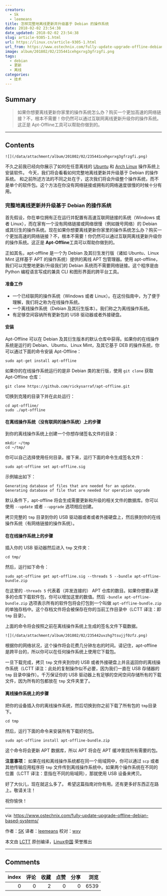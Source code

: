 ```yaml
---
creators:
  - Sk
  - leemeans
title: 怎样完整地离线更新并升级基于 Debian 的操作系统
date: 2018-02-02 23:54:38
date_updated: 2018-02-02 23:54:38
slug: article-9305-1.html
url: https://linux.cn/article-9305-1.html
url_from: https://www.ostechnix.com/fully-update-upgrade-offline-debian-based-systems/
image: album/201802/02/235441cehgxrxg3gfrzgfi.png
tags:
  - debian
  - 更新
  - 离线
categories:
  - 技术
---
```


## Summary

> 如果你想要离线更新你家里的操作系统怎么办？购买一个更加高速的网络链接？不，根本不需要！你仍然可以通过互联网离线更新升级你的操作系统。这正是 Apt-Offline工具可以帮助你做到的。

***

<!-- more -->

## Contents

`![](/data/attachment/album/201802/02/235441cehgxrxg3gfrzgfi.png)`

不久之前我已经向你展示了如何在任意离线的 [Ubuntu](https://www.ostechnix.com/install-softwares-offline-ubuntu-16-04/) 和 [Arch Linux](https://www.ostechnix.com/install-packages-offline-arch-linux/) 操作系统上安装软件。 今天，我们将会看看如何完整地离线更新并升级基于 Debian 的操作系统。 和之前所述方法的不同之处在于，这次我们将会升级整个操作系统，而不是单个的软件包。这个方法在你没有网络链接或拥有的网络速度很慢的时候十分有用。

### 完整地离线更新并升级基于 Debian 的操作系统

首先假设，你在单位拥有正在运行并配置有高速互联网链接的系统（Windows 或者 Linux），而在家有一个没有网络链接或网络很慢（例如拨号网络）的 Debian 或其衍生的操作系统。现在如果你想要离线更新你家里的操作系统怎么办？购买一个更加高速的网络链接？不，根本不需要！你仍然可以通过互联网离线更新升级你的操作系统。这正是 **Apt-Offline**工具可以帮助你做到的。

正如其名，apt-offline 是一个为 Debian 及其衍生发行版（诸如 Ubuntu、Linux Mint 这样基于 APT 的操作系统）提供的离线 APT 包管理器。使用 apt-offline，我们可以完整地更新/升级我们的 Debian 系统而不需要网络链接。这个程序是由 Python 编程语言写成的兼具 CLI 和图形界面的跨平台工具。

#### 准备工作

* 一个已经联网的操作系统（Windows 或者 Linux）。在这份指南中，为了便于理解，我们将之称为在线操作系统。
* 一个离线操作系统（Debian 及其衍生版本）。我们称之为离线操作系统。
* 有足够空间容纳所有更新包的 USB 驱动器或者外接硬盘。

#### 安装

Apt-Offline 可以在 Debian 及其衍生版本的默认仓库中获得。如果你的在线操作系统是运行的 Debian、Ubuntu、Linux Mint，及其它基于 DEB 的操作系统，你可以通过下面的命令安装 Apt-Offline：

```shell
sudo apt-get install apt-offline
```

如果你的在线操作系统运行的是非 Debian 类的发行版，使用 `git clone` 获取 Apt-Offline 仓库：

```shell
git clone https://github.com/rickysarraf/apt-offline.git
```

切换到克隆的目录下并在此处运行：

```shell
cd apt-offline/
sudo ./apt-offline
```

#### 在离线操作系统（没有联网的操作系统）上的步骤

到你的离线操作系统上创建一个你想存储签名文件的目录：

```shell
mkdir ~/tmp
cd ~/tmp/
```

你可以自己选择使用任何目录。接下来，运行下面的命令生成签名文件：

```shell
sudo apt-offline set apt-offline.sig
```

示例输出如下：

```shell
Generating database of files that are needed for an update.
Generating database of file that are needed for operation upgrade
```

默认条件下，apt-offline 将会生成需要更新和升级的相关文件的数据库。你可以使用 `--update` 或者 `--upgrade` 选项相应创建。

拷贝完整的 `tmp` 目录到你的 USB 驱动器或者或者外接硬盘上，然后换到你的在线操作系统（有网络链接的操作系统）。

#### 在在线操作系统上的步骤

插入你的 USB 驱动器然后进入 `tmp` 文件夹：

```shell
cd tmp/
```

然后，运行如下命令：

```shell
sudo apt-offline get apt-offline.sig --threads 5 --bundle apt-offline-bundle.zip
```

在这里的 `-threads 5` 代表着（并发连接的） APT 仓库的数目。如果你想要从更多的仓库下载软件包，你可以增加这里的数值。然后 `-bundle apt-offline-bundle.zip` 选项表示所有的软件包将会打包到一个叫做 `apt-offline-bundle.zip` 的单独存档中。这个存档文件将会被保存在你的当前工作目录中（LCTT 译注：即 `tmp` 目录）。

上面的命令将会按照之前在离线操作系统上生成的签名文件下载数据。

`![](/data/attachment/album/201802/02/235442uvzhg7tsujjf0zfz.png)`

根据你的网络状况，这个操作将会花费几分钟左右的时间。请记住，apt-offline 是跨平台的，所以你可以在任何操作系统上使用它下载包。

一旦下载完成，拷贝 `tmp` 文件夹到你的 USB 或者外接硬盘上并且返回你的离线操作系统（LCTT 译注：此处的复制操作似不必要，因为我们一直在 USB 存储器的 `tmp` 目录中操作）。千万保证你的 USB 驱动器上有足够的空闲空间存储所有的下载文件，因为所有的包都放在 `tmp` 文件夹里了。

#### 离线操作系统上的步骤

把你的设备插入你的离线操作系统，然后切换到你之前下载了所有包的 `tmp`目录下。

```shell
cd tmp
```

然后，运行下面的命令来安装所有下载好的包。

```shell
sudo apt-offline install apt-offline-bundle.zip
```

这个命令将会更新 APT 数据库，所以 APT 将会在 APT 缓冲里找所有需要的包。

**注意事项：** 如果在线和离线操作系统都在同一个局域网中，你可以通过 `scp` 或者其他传输应用程序将 `tmp` 文件传到离线操作系统中。如果两个操作系统在不同的位置（LCTT 译注：意指在不同的局域网），那就使用 USB 设备来拷贝。

好了大伙儿，现在就这么多了。 希望这篇指南对你有用。还有更多好东西正在路上。敬请关注！

祝你愉快！

---

via: <https://www.ostechnix.com/fully-update-upgrade-offline-debian-based-systems/>

作者：[SK](https://www.ostechnix.com/author/sk/) 译者：[leemeans](https://github.com/leemeans) 校对：[wxy](https://github.com/wxy)

本文由 [LCTT](https://github.com/LCTT/TranslateProject) 原创编译，[Linux中国](https://linux.cn/) 荣誉推出

***

## Comments


|   index |   评论 |   收藏 |   点赞 |   分享 |   浏览 |
|--------:|-------:|-------:|-------:|-------:|-------:|
|       0 |      0 |      2 |      0 |      0 |   6539 |
